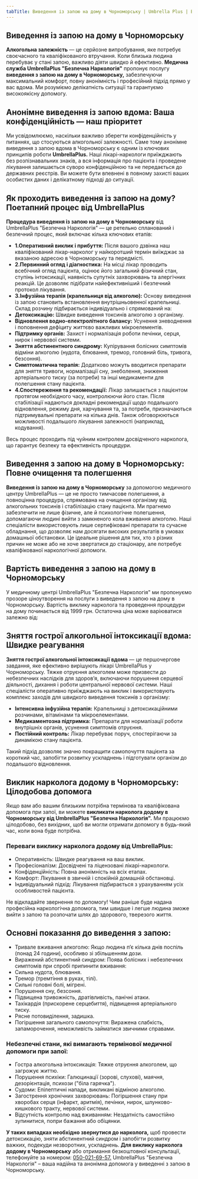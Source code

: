 ```yaml
---
tabTitle: Виведення із запою на дому в Чорноморську | Umbrella Plus | Від 1999 грн
---
```


## Виведення із запою на дому в Чорноморську

**Алкогольна залежність** — це серйозне випробування, яке потребує своєчасного та кваліфікованого втручання. Коли близька людина перебуває у стані запою, важливо діяти швидко й ефективно. **Медична служба UmbrellaPlus "Безпечна Наркологія"** пропонує послугу **виведення з запою на дому в Чорноморську,** забезпечуючи максимальний комфорт, повну анонімність і професійний підхід прямо у вас вдома. Ми розуміємо делікатність ситуації та гарантуємо високоякісну допомогу.

## Анонімне виведення із запою вдома: Ваша конфіденційність — наш пріоритет

Ми усвідомлюємо, наскільки важливо зберегти конфіденційність у питаннях, що стосуються алкогольної залежності. Саме тому анонімне виведення з запою вдома в Чорноморську є одним із ключових принципів роботи **UmbrellaPlus.** Наші лікарі-наркологи приїжджають без розпізнавальних знаків, а вся інформація про пацієнта і проведене лікування залишається суворо конфіденційною та не передається до державних реєстрів. Ви можете бути впевнені в повному захисті ваших особистих даних і делікатному підході до ситуації.

## Як проходить виведення із запою на дому? Поетапний процес від UmbrellaPlus

**Процедура виведення із запою на дому в Чорноморську** від UmbrellaPlus "Безпечна Наркологія" — це ретельно спланований і безпечний процес, який включає кілька ключових етапів:

* **1.Оперативний виклик і прибуття:** Після вашого дзвінка наш кваліфікований лікар-нарколог у найкоротший термін виїжджає за вказаною адресою в Чорноморську та передмісті.
* **2.Первинний огляд і діагностика:** На місці лікар проводить всебічний огляд пацієнта, оцінює його загальний фізичний стан, ступінь інтоксикації, наявність супутніх захворювань та алергічних реакцій. Це дозволяє підібрати найефективніший і безпечний протокол лікування.
* **3.Інфузійна терапія (крапельниця від алкоголю):** Основу виведення із запою становить встановлення внутрішньовенної крапельниці. Склад розчину підбирається індивідуально і спрямований на:
* **Детоксикацію:** Швидке виведення токсинів алкоголю з організму.
* **Відновлення водно-електролітного балансу:** Усунення зневоднення і поповнення дефіциту життєво важливих мікроелементів.
* **Підтримку органів:** Захист і нормалізація роботи печінки, серця, нирок і нервової системи.
* **Зняття абстинентного синдрому:** Купірування болісних симптомів відміни алкоголю (нудота, блювання, тремор, головний біль, тривога, безсоння).
* **Симптоматична терапія:** Додатково можуть вводитися препарати для зняття тривоги, нормалізації сну, знеболення, зниження артеріального тиску (за потреби) та інші медикаменти для полегшення стану пацієнта.
* **4.Спостереження та рекомендації:** Лікар залишається з пацієнтом протягом необхідного часу, контролюючи його стан. Після стабілізації надаються докладні рекомендації щодо подальшого відновлення, режиму дня, харчування та, за потреби, призначаються підтримувальні препарати на кілька днів. Також обговорюються можливості подальшого лікування залежності (наприклад, кодування).

Весь процес проходить під чуйним контролем досвідченого нарколога, що гарантує безпеку та ефективність процедури.

## Виведення з запою на дому в Чорноморську: Повне очищення та полегшення

**Виведення із запою на дому в Чорноморську** за допомогою медичного центру UmbrellaPlus — це не просто тимчасове полегшення, а повноцінна процедура, спрямована на очищення організму від алкогольних токсинів і стабілізацію стану пацієнта. Ми прагнемо забезпечити не лише фізичне, але й психологічне полегшення, допомагаючи людині вийти з замкненого кола вживання алкоголю.
Наші спеціалісти використовують лише сертифіковані препарати та сучасне обладнання, що дозволяє нам досягати високих результатів в умовах домашньої обстановки. Це ідеальне рішення для тих, хто з різних причин не може або не хоче звертатися до стаціонару, але потребує кваліфікованої наркологічної допомоги.

## Вартість виведення з запою на дому в Чорноморську

У медичному центрі UmbrellaPlus "Безпечна Наркологія" ми пропонуємо прозоре ціноутворення на послуги з виведення з запою на дому в Чорноморську. Вартість виклику нарколога та проведення процедури на дому починається від 1999 грн. Остаточна ціна може варіюватися залежно від:

## Зняття гострої алкогольної інтоксикації вдома: Швидке реагування

**Зняття гострої алкогольної інтоксикації вдома** — це першочергове завдання, яке ефективно вирішують лікарі UmbrellaPlus у Чорноморську. Тяжке отруєння алкоголем може призвести до небезпечних наслідків для здоров’я, включаючи порушення серцевої діяльності, дихання і роботи центральної нервової системи.
Наші спеціалісти оперативно приїжджають на виклик і використовують комплекс заходів для швидкого виведення токсинів з організму:

* **Інтенсивна інфузійна терапія:** Крапельниці з детоксикаційними розчинами, вітамінами та мікроелементами.
* **Медикаментозна підтримка:** Препарати для нормалізації роботи внутрішніх органів, усунення симптомів отруєння.
* **Постійний контроль:** Лікар перебуває поруч, спостерігаючи за динамікою стану пацієнта.

Такий підхід дозволяє значно покращити самопочуття пацієнта за короткий час, запобігти розвитку ускладнень і підготувати організм до подальшого відновлення.

## Виклик нарколога додому в Чорноморську: Цілодобова допомога

Якщо вам або вашим близьким потрібна термінова та кваліфікована допомога при запої, ви можете **викликати нарколога додому в Чорноморську від UmbrellaPlus "Безпечна Наркологія".** Ми працюємо цілодобово, без вихідних, щоб ви могли отримати допомогу в будь-який час, коли вона буде потрібна.

### Переваги виклику нарколога додому від UmbrellaPlus:

* Оперативність: Швидке реагування на ваш виклик.
* Професіоналізм: Досвідчені та ліцензовані лікарі-наркологи.
* Конфіденційність: Повна анонімність на всіх етапах.
* Комфорт: Лікування в звичній і спокійній домашній обстановці.
* Індивідуальний підхід: Лікування підбирається з урахуванням усіх особливостей пацієнта.

Не відкладайте звернення по допомогу! Чим раніше буде надана професійна наркологічна допомога, тим швидше і легше людина зможе вийти з запою та розпочати шлях до здорового, тверезого життя.

## Основні показання до виведення з запою:

* Тривале вживання алкоголю: Якщо людина п’є кілька днів поспіль (понад 24 години), особливо зі збільшенням дози.
* Виражений абстинентний синдром: Поява болісних і небезпечних симптомів при спробі припинити вживання:
* Сильна нудота, блювання.
* Тремор (тремтіння в руках, тілі).
* Сильні головні болі, мігрені.
* Порушення сну, безсоння.
* Підвищена тривожність, дратівливість, панічні атаки.
* Тахікардія (прискорене серцебиття), підвищення артеріального тиску.
* Рясне потовиділення, задишка.
* Погіршення загального самопочуття: Виражена слабкість, запаморочення, неможливість займатися звичними справами.

### Небезпечні стани, які вимагають термінової медичної допомоги при запої:

* Гостра алкогольна інтоксикація: Тяжке отруєння алкоголем, що загрожує життю.
* Порушення психіки: Галюцинації (зорові, слухові), маячня, дезорієнтація, психози ("біла гарячка").
* Судоми: Епілептичні напади, викликані відміною алкоголю.
* Загострення хронічних захворювань: Погіршення стану при хворобах серця (інфаркт, аритмія), печінки, нирок, шлунково-кишкового тракту, нервової системи.
* Відсутність контролю над вживанням: Нездатність самостійно зупинитися, попри бажання або обіцянки.

**У таких випадках необхідно звернутися до нарколога,** щоб провести детоксикацію, зняти абстинентний синдром і запобігти розвитку важких, подекуди незворотних, ускладнень.
**Для виклику нарколога додому в Чорноморську** або отримання безкоштовної консультації, телефонуйте за номером: [050-021-69-57.](tel:0500216957)
UmbrellaPlus "Безпечна Наркологія" – ваша надійна та анонімна допомога у виведенні з запою в Чорноморську.
